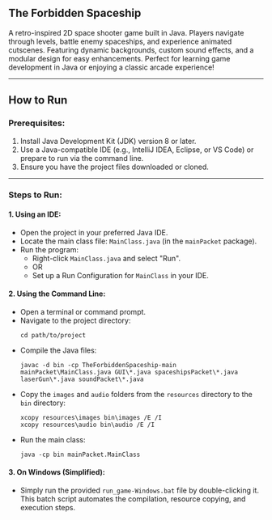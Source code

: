 ## **The Forbidden Spaceship**

A retro-inspired 2D space shooter game built in Java. Players navigate through levels, battle enemy spaceships, and experience animated cutscenes. Featuring dynamic backgrounds, custom sound effects, and a modular design for easy enhancements. Perfect for learning game development in Java or enjoying a classic arcade experience!

---

## How to Run

### Prerequisites:
1. Install Java Development Kit (JDK) version 8 or later.
2. Use a Java-compatible IDE (e.g., IntelliJ IDEA, Eclipse, or VS Code) or prepare to run via the command line.
3. Ensure you have the project files downloaded or cloned.

---

### Steps to Run:

#### 1. Using an IDE:
- Open the project in your preferred Java IDE.
- Locate the main class file: `MainClass.java` (in the `mainPacket` package).
- Run the program:
  - Right-click `MainClass.java` and select "Run".
  - OR
  - Set up a Run Configuration for `MainClass` in your IDE.

#### 2. Using the Command Line:
- Open a terminal or command prompt.
- Navigate to the project directory:
  ```
  cd path/to/project
  ```
- Compile the Java files:
  ```
  javac -d bin -cp TheForbiddenSpaceship-main mainPacket\MainClass.java GUI\*.java spaceshipsPacket\*.java laserGun\*.java soundPacket\*.java
  ```
- Copy the `images` and `audio` folders from the `resources` directory to the `bin` directory:
  ```
  xcopy resources\images bin\images /E /I
  xcopy resources\audio bin\audio /E /I
  ```
- Run the main class:
  ```
  java -cp bin mainPacket.MainClass
  ```

#### 3. On Windows (Simplified):
- Simply run the provided `run_game-Windows.bat` file by double-clicking it. This batch script automates the compilation, resource copying, and execution steps.
